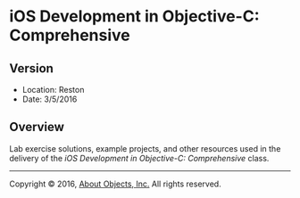 # iOS Development in Objective-C: Comprehensive

## Version

* Location: Reston
* Date: 3/5/2016

## Overview

Lab exercise solutions, example projects, and other resources used in the delivery of the *iOS Development in Objective-C: Comprehensive* class.

---

Copyright &copy; 2016, [About Objects, Inc.](http://www.aboutobjects.com) All rights reserved. 